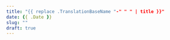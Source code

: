 ```yaml
---
title: "{{ replace .TranslationBaseName "-" " " | title }}"
date: {{ .Date }}
slug: ""
draft: true
---
```


